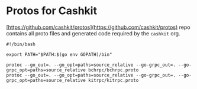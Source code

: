 # Protos for Cashkit

[https://github.com/cashkit/protos](https://github.com/cashkit/protos) repo contains all proto files and generated code required by the `cashkit` org.


```
#!/bin/bash

export PATH="$PATH:$(go env GOPATH)/bin"

protoc --go_out=. --go_opt=paths=source_relative --go-grpc_out=. --go-grpc_opt=paths=source_relative bchrpc/bchrpc.proto
protoc --go_out=. --go_opt=paths=source_relative --go-grpc_out=. --go-grpc_opt=paths=source_relative kitrpc/kitrpc.proto

```